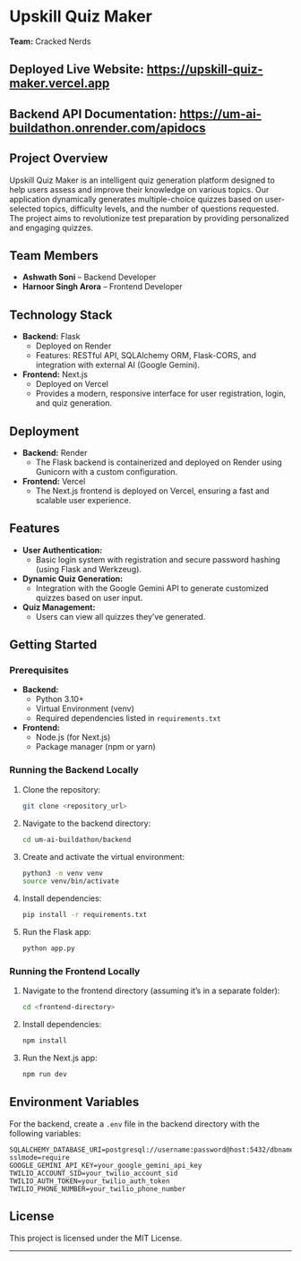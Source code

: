 # Upskill Quiz Maker

**Team:** Cracked Nerds

## Deployed Live Website: https://upskill-quiz-maker.vercel.app
## Backend API Documentation: https://um-ai-buildathon.onrender.com/apidocs

## Project Overview

Upskill Quiz Maker is an intelligent quiz generation platform designed to help users assess and improve their knowledge on various topics. Our application dynamically generates multiple-choice quizzes based on user-selected topics, difficulty levels, and the number of questions requested. The project aims to revolutionize test preparation by providing personalized and engaging quizzes.

## Team Members

- **Ashwath Soni** – Backend Developer
- **Harnoor Singh Arora** – Frontend Developer

## Technology Stack

- **Backend:** Flask  
  - Deployed on Render  
  - Features: RESTful API, SQLAlchemy ORM, Flask-CORS, and integration with external AI (Google Gemini).
- **Frontend:** Next.js  
  - Deployed on Vercel  
  - Provides a modern, responsive interface for user registration, login, and quiz generation.

## Deployment

- **Backend:** Render  
  - The Flask backend is containerized and deployed on Render using Gunicorn with a custom configuration.
- **Frontend:** Vercel  
  - The Next.js frontend is deployed on Vercel, ensuring a fast and scalable user experience.

## Features

- **User Authentication:**  
  - Basic login system with registration and secure password hashing (using Flask and Werkzeug).
- **Dynamic Quiz Generation:**  
  - Integration with the Google Gemini API to generate customized quizzes based on user input.
- **Quiz Management:**  
  - Users can view all quizzes they’ve generated.

## Getting Started

### Prerequisites

- **Backend:**  
  - Python 3.10+
  - Virtual Environment (venv)
  - Required dependencies listed in `requirements.txt`
- **Frontend:**  
  - Node.js (for Next.js)
  - Package manager (npm or yarn)

### Running the Backend Locally

1. Clone the repository:
   ```bash
   git clone <repository_url>
   ```
2. Navigate to the backend directory:
   ```bash
   cd um-ai-buildathon/backend
   ```
3. Create and activate the virtual environment:
   ```bash
   python3 -m venv venv
   source venv/bin/activate
   ```
4. Install dependencies:
   ```bash
   pip install -r requirements.txt
   ```
5. Run the Flask app:
   ```bash
   python app.py
   ```

### Running the Frontend Locally

1. Navigate to the frontend directory (assuming it’s in a separate folder):
   ```bash
   cd <frontend-directory>
   ```
2. Install dependencies:
   ```bash
   npm install
   ```
3. Run the Next.js app:
   ```bash
   npm run dev
   ```

## Environment Variables

For the backend, create a `.env` file in the backend directory with the following variables:

```env
SQLALCHEMY_DATABASE_URI=postgresql://username:password@host:5432/dbname?sslmode=require
GOOGLE_GEMINI_API_KEY=your_google_gemini_api_key
TWILIO_ACCOUNT_SID=your_twilio_account_sid
TWILIO_AUTH_TOKEN=your_twilio_auth_token
TWILIO_PHONE_NUMBER=your_twilio_phone_number
```

## License

This project is licensed under the MIT License.

---
